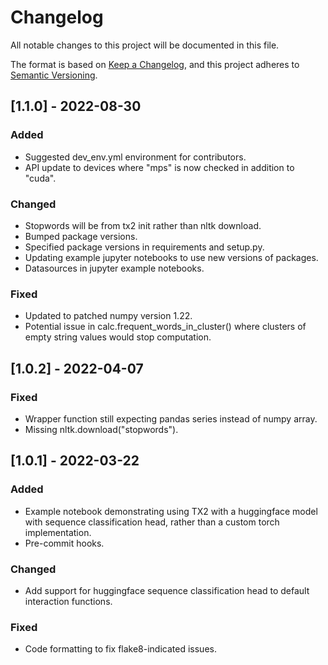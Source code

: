 # Changelog
All notable changes to this project will be documented in this file.

The format is based on [Keep a Changelog](https://keepachangelog.com/en/1.0.0/),
and this project adheres to [Semantic Versioning](https://semver.org/spec/v2.0.0.html).

## [1.1.0] - 2022-08-30

### Added
- Suggested dev_env.yml environment for contributors.
- API update to devices where "mps" is now checked in addition to "cuda".

### Changed
- Stopwords will be from tx2 init rather than nltk download.
- Bumped package versions.
- Specified package versions in requirements and setup.py.
- Updating example jupyter notebooks to use new versions of packages.
- Datasources in jupyter example notebooks.

### Fixed 
- Updated to patched numpy version 1.22.
- Potential issue in calc.frequent_words_in_cluster() where clusters of empty
  string values would stop computation.




## [1.0.2] - 2022-04-07

### Fixed
- Wrapper function still expecting pandas series instead of numpy array.
- Missing nltk.download("stopwords").




## [1.0.1] - 2022-03-22

### Added
- Example notebook demonstrating using TX2 with a huggingface model with
  sequence classification head, rather than a custom torch implementation.
- Pre-commit hooks.

### Changed
- Add support for huggingface sequence classification head to default
  interaction functions.

### Fixed
- Code formatting to fix flake8-indicated issues.
